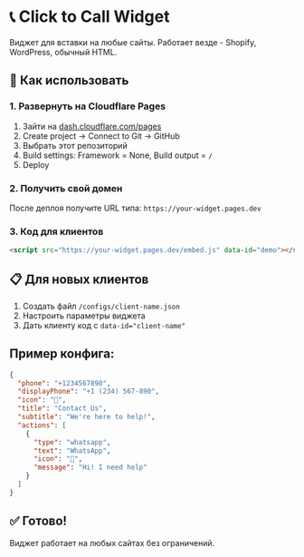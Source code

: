 # 📞 Click to Call Widget

Виджет для вставки на любые сайты. Работает везде - Shopify, WordPress, обычный HTML.

## 🚀 Как использовать

### 1. Развернуть на Cloudflare Pages
1. Зайти на [dash.cloudflare.com/pages](https://dash.cloudflare.com/pages)
2. Create project → Connect to Git → GitHub
3. Выбрать этот репозиторий
4. Build settings: Framework = None, Build output = `/`
5. Deploy

### 2. Получить свой домен
После деплоя получите URL типа: `https://your-widget.pages.dev`

### 3. Код для клиентов
```html
<script src="https://your-widget.pages.dev/embed.js" data-id="demo"></script>
```

## 📋 Для новых клиентов

1. Создать файл `/configs/client-name.json`
2. Настроить параметры виджета
3. Дать клиенту код с `data-id="client-name"`

## Пример конфига:
```json
{
  "phone": "+1234567890",
  "displayPhone": "+1 (234) 567-890",
  "icon": "🛒",
  "title": "Contact Us",
  "subtitle": "We're here to help!",
  "actions": [
    {
      "type": "whatsapp", 
      "text": "WhatsApp",
      "icon": "💬",
      "message": "Hi! I need help"
    }
  ]
}
```

## ✅ Готово!
Виджет работает на любых сайтах без ограничений.